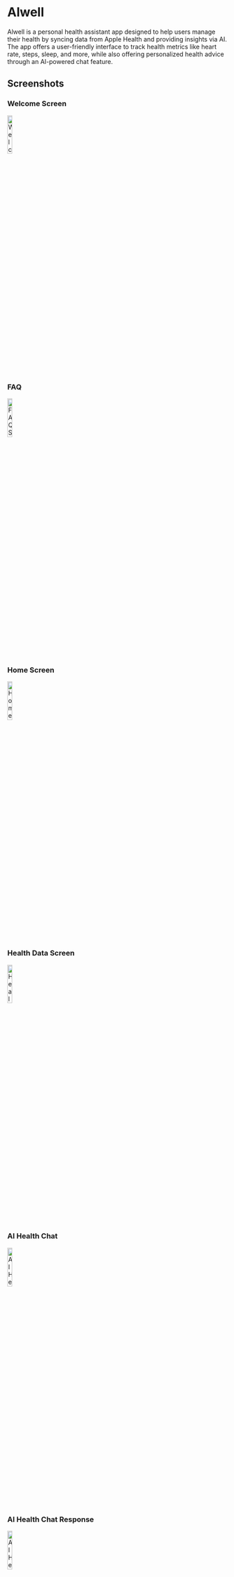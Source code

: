 # Alwell

Alwell is a personal health assistant app designed to help users manage their health by syncing data from Apple Health and providing insights via AI. The app offers a user-friendly interface to track health metrics like heart rate, steps, sleep, and more, while also offering personalized health advice through an AI-powered chat feature.

## Screenshots

### Welcome Screen

<img src="screenshots/1.png" alt="Welcome Screen" width="15%">

### FAQ

<img src="screenshots/2.png" alt="FAQ Screen" width="15%">

### Home Screen

<img src="screenshots/3.png" alt="Home Screen" width="15%">

### Health Data Screen

<img src="screenshots/4.png" alt="Health Data Screen" width="15%">

### AI Health Chat

<img src="screenshots/5.png" alt="AI Health Chat" width="15%">

### AI Health Chat Response

<img src="screenshots/6.png" alt="AI Health Chat Response" width="15%">

## Demo

Here's a demo of the app in action:

<img src="screenshots/demo.gif" alt="Alwell Demo" width="15%">

## Features

- **Health Data Syncing**: Alwell integrates with Apple Health to sync and display various health metrics, including heart rate, steps, sleep analysis, weight, calories burned, exercise minutes, physical effort (MET), respiratory rate, and cardio fitness (VO2 Max).
- **AI-Powered Health Insights**: The app uses OpenAI's GPT-4 to provide personalized health advice based on the synced health data and user profile.
- **User-Friendly Interface**: The app provides an intuitive and visually appealing interface, adapting to both light and dark themes.
- **Personalized Greetings**: Alwell greets the user by their first name, which is saved locally and can be updated if the app is reinstalled.
- **Secure and Private**: All user data is stored locally on the device. The app does not send any data to external servers.

## Getting Started

### Prerequisites

- Xcode 12 or later
- Swift 5.3 or later
- An Apple Developer account for HealthKit permissions
- OpenAI API Key for accessing GPT-4

### Installation

1. **Clone the Repository**:
   ```bash
   git clone https://github.com/yourusername/alwell.git
   cd alwell
   ```

### Open the Project:

1. Open `Alwell.xcodeproj` in Xcode.

### Set Up HealthKit:

1. Ensure that HealthKit is enabled in your Xcode project under `Signing & Capabilities`.
2. Configure HealthKit permissions as required by your app.

### Add Your OpenAI API Key:

1. Open `AIManager.swift`.
2. Replace the placeholder API key with your actual OpenAI API key:

   ```swift
   private let openAIAPIKey = "your-openai-api-key"
   ```

### Build and Run:

1. Select your target device or simulator.
2. Click the Run button in Xcode.

## Usage

### Welcome Screen:

- On first launch, the app will prompt you to enter your first name, birthdate, gender, ethnicity, and any chronic diseases. This information is stored locally.

### Sync Health Data:

- Tap the sync button on the home screen to fetch and display your health data from Apple Health.

### AI Health Chat:

- Navigate to the AI Chat tab to interact with the AI health assistant. The AI will use your synced health data and user profile to provide personalized advice.

### View Health Metrics:

- View your synced health data on the home screen and in the Health tab.

## Customization

- **Dark Mode Support**: The app adapts its UI colors based on the system's appearance settings.
- **User Notifications**: The app sends AI messages to the user's notifications.

## Project Structure

- `AlwellApp.swift`: Entry point of the app, managing the root view and initial setup.
- `WelcomeView.swift`: Handles the user setup process, including collecting user information.
- `HealthManager.swift`: Manages syncing health data from Apple Health.
- `AIManager.swift`: Handles communication with OpenAI's GPT-4 API for generating health insights.
- `AIView.swift`: The UI for interacting with the AI health assistant.
- `ContentView.swift`: Displays health metrics in a scrollable view.

## License

This project is licensed under the MIT License.

## Acknowledgments

- **OpenAI** for providing the GPT-4 API.
- **Apple** for the HealthKit framework.
- **MacPaw** for inspiring the OpenAI integration approach.

## FAQ

### How is my data stored?

- Your data is stored locally on your device. Alwell does not send any data to external servers.

### What data does the app collect?

- Alwell collects health metrics like heart rate, steps, sleep, and more from Apple Health. You can see the exact data collected on the home screen.

### Can I delete my data?

- Since all data is stored locally, you can delete the app from your device to remove all stored data.

### Is my data shared with anyone?

- No, Alwell does not share your data with anyone. All data stays on your device.

## Contact

For any questions or suggestions, feel free to open an issue or contact the author at `adham@adhamkhalifa.com`.

